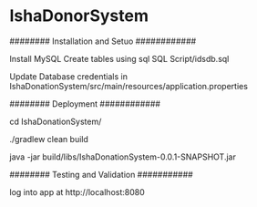 # IshaDonorSystem

######## Installation and Setuo ############

Install MySQL
Create tables using sql  SQL Script/idsdb.sql

Update Database credentials in IshaDonationSystem/src/main/resources/application.properties

######## Deployment ############

cd IshaDonationSystem/

./gradlew clean build

java -jar build/libs/IshaDonationSystem-0.0.1-SNAPSHOT.jar

######## Testing and Validation ###########

log into app at http://localhost:8080